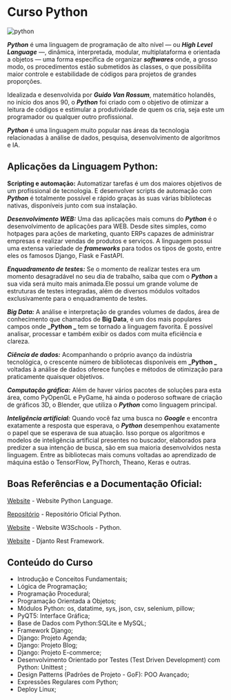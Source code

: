 # Curso Python 

![python](https://user-images.githubusercontent.com/64049906/118983447-736a5900-b94a-11eb-9590-d0151916367b.png)

**_Python_** é uma linguagem de programação de alto nível — ou **_High Level Language_** —, dinâmica, interpretada, modular, multiplataforma e orientada a objetos — uma forma específica de organizar **_softwares_** onde, a grosso modo, os procedimentos estão submetidos às classes, o que possibilita maior controle e estabilidade de códigos para projetos de grandes proporções.

Idealizada e desenvolvida por **_Guido Van Rossum_**, matemático holandês, no início dos anos 90, o **_Python_** foi criado com o objetivo de otimizar a leitura de códigos e estimular a produtividade de quem os cria, seja este um programador ou qualquer outro profissional.

**_Python_** é uma linguagem muito popular nas áreas da tecnologia relacionadas à análise de dados, pesquisa, desenvolvimento de algoritmos e IA.

## Aplicações da Linguagem Python:

**Scripting e automação:** Automatizar tarefas é um dos maiores objetivos de um profissional de tecnologia. E desenvolver scripts de automação com **_Python_** é totalmente possível e rápido graças às suas várias bibliotecas nativas, disponíveis junto com sua instalação.

**_Desenvolvimento WEB:_** Uma das aplicações mais comuns do **_Python_** é o desenvolvimento de aplicações para WEB. Desde sites simples, como hotpages para ações de marketing, quanto ERPs capazes de administrar empresas e realizar vendas de produtos e serviços. A linguagem possui uma extensa variedade de **_frameworks_** para todos os tipos de gosto, entre eles os famosos Django, Flask e FastAPI.

**_Enquadramento de testes:_** Se o momento de realizar testes era um momento desagradável no seu dia de trabalho, saiba que com o **_Python_** a sua vida será muito mais animada.Ele possui um grande volume de estruturas de testes integradas, além de diversos módulos voltados exclusivamente para o enquadramento de testes.

**_Big Data:_** A análise e interpretação de grandes volumes de dados, área de conhecimento que chamados de **Big Data**, é um dos mais populares campos onde **_Python _** tem se tornado a linguagem favorita. É possível analisar, processar e também exibir os dados com muita eficiência e clareza.

**_Ciência de dados:_** Acompanhando o próprio avanço da indústria tecnológica, o crescente número de bibliotecas disponíveis em **_Python _** voltadas à análise de dados oferece funções e métodos de otimização para praticamente quaisquer objetivos.

**_Computação gráfica:_** Além de haver vários pacotes de soluções para esta área, como PyOpenGL e PyGame, há ainda o poderoso software de criação de gráficos 3D, o Blender, que utiliza o **_Python_** como linguagem principal.

**_Inteligência artificial:_** Quando você faz uma busca no **_Google_** e encontra exatamente a resposta que esperava, o **_Python_** desempenhou exatamente o papel que se esperava de sua atuação. Isso porque os algoritmos e modelos de inteligência artificial presentes no  buscador, elaborados para predizer a sua intenção de busca, são em sua maioria desenvolvidos nesta linguagem. Entre as bibliotecas mais comuns voltadas ao aprendizado de máquina estão o TensorFlow, PyThorch, Theano, Keras e outras.


## Boas Referências e a Documentação Oficial:

[Website](https://www.python.org/) - Website Python Language.

[Repositório](https://github.com/python) - Repositório Oficial Python.

[Website](https://www.w3schools.com/python/) - Website W3Schools - Python.

[Website](https://www.django-rest-framework.org/) - Djanto Rest Framework.


## Conteúdo do Curso

* Introdução e Conceitos Fundamentais;
* Lógica de Programação;
* Programação Procedural;
* Programação Orientada a Objetos;
* Módulos Python: os, datatime, sys, json, csv, selenium, pillow;
* PyQT5: Interface Gráfica;
* Base de Dados com Python:SQLite e MySQL;
* Framework Django;
* Django: Projeto Agenda;
* Django: Projeto Blog;
* Django: Projeto E-commerce;
* Desenvolvimento Orientado por Testes (Test Driven Development) com Python: Unittest ;
* Design Patterns (Padrões de Projeto - GoF): POO Avançado;
* Expressões Regulares com Python;
* Deploy Linux;






